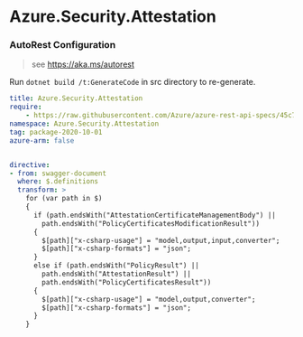 # Azure.Security.Attestation

### AutoRest Configuration
> see https://aka.ms/autorest

Run `dotnet build /t:GenerateCode` in src directory to re-generate.

``` yaml
title: Azure.Security.Attestation
require:
    - https://raw.githubusercontent.com/Azure/azure-rest-api-specs/45c7ae94a46920c94b5e03e6a7d128d6cb7a364e/specification/attestation/data-plane/readme.md
namespace: Azure.Security.Attestation
tag: package-2020-10-01
azure-arm: false


directive:
- from: swagger-document
  where: $.definitions
  transform: >
    for (var path in $)
    {
      if (path.endsWith("AttestationCertificateManagementBody") ||
        path.endsWith("PolicyCertificatesModificationResult"))
      {
        $[path]["x-csharp-usage"] = "model,output,input,converter";
        $[path]["x-csharp-formats"] = "json";
      }
      else if (path.endsWith("PolicyResult") ||
        path.endsWith("AttestationResult") ||
        path.endsWith("PolicyCertificatesResult"))
      {
        $[path]["x-csharp-usage"] = "model,output,converter";
        $[path]["x-csharp-formats"] = "json";
      }
    }
```
